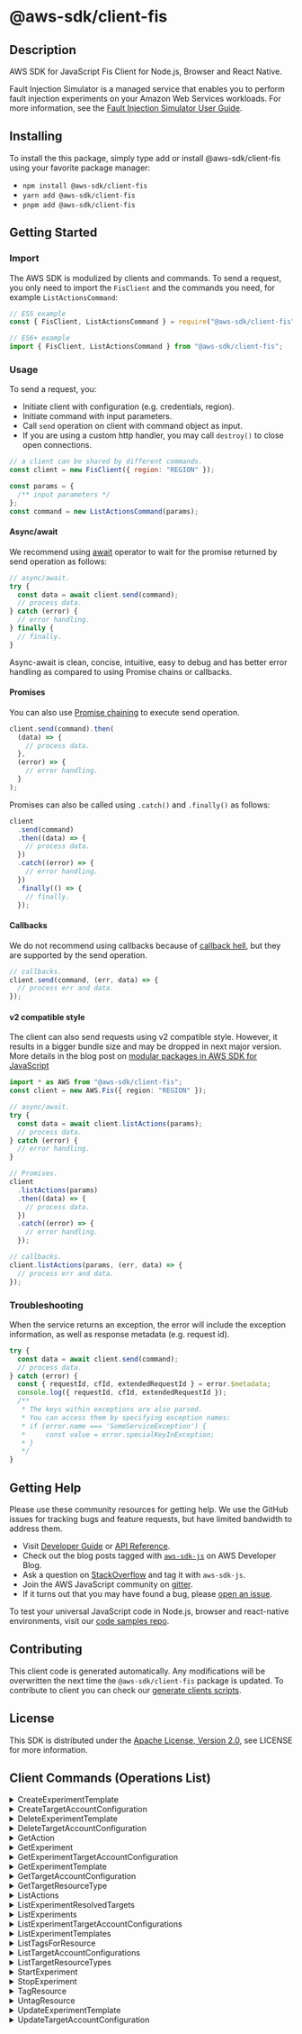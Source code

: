 <!-- generated file, do not edit directly -->

# @aws-sdk/client-fis

## Description

AWS SDK for JavaScript Fis Client for Node.js, Browser and React Native.

<p>Fault Injection Simulator is a managed service that enables you to perform fault injection
experiments on your Amazon Web Services workloads. For more information, see the <a href="https://docs.aws.amazon.com/fis/latest/userguide/">Fault Injection Simulator User Guide</a>.</p>

## Installing

To install the this package, simply type add or install @aws-sdk/client-fis
using your favorite package manager:

- `npm install @aws-sdk/client-fis`
- `yarn add @aws-sdk/client-fis`
- `pnpm add @aws-sdk/client-fis`

## Getting Started

### Import

The AWS SDK is modulized by clients and commands.
To send a request, you only need to import the `FisClient` and
the commands you need, for example `ListActionsCommand`:

```js
// ES5 example
const { FisClient, ListActionsCommand } = require("@aws-sdk/client-fis");
```

```ts
// ES6+ example
import { FisClient, ListActionsCommand } from "@aws-sdk/client-fis";
```

### Usage

To send a request, you:

- Initiate client with configuration (e.g. credentials, region).
- Initiate command with input parameters.
- Call `send` operation on client with command object as input.
- If you are using a custom http handler, you may call `destroy()` to close open connections.

```js
// a client can be shared by different commands.
const client = new FisClient({ region: "REGION" });

const params = {
  /** input parameters */
};
const command = new ListActionsCommand(params);
```

#### Async/await

We recommend using [await](https://developer.mozilla.org/en-US/docs/Web/JavaScript/Reference/Operators/await)
operator to wait for the promise returned by send operation as follows:

```js
// async/await.
try {
  const data = await client.send(command);
  // process data.
} catch (error) {
  // error handling.
} finally {
  // finally.
}
```

Async-await is clean, concise, intuitive, easy to debug and has better error handling
as compared to using Promise chains or callbacks.

#### Promises

You can also use [Promise chaining](https://developer.mozilla.org/en-US/docs/Web/JavaScript/Guide/Using_promises#chaining)
to execute send operation.

```js
client.send(command).then(
  (data) => {
    // process data.
  },
  (error) => {
    // error handling.
  }
);
```

Promises can also be called using `.catch()` and `.finally()` as follows:

```js
client
  .send(command)
  .then((data) => {
    // process data.
  })
  .catch((error) => {
    // error handling.
  })
  .finally(() => {
    // finally.
  });
```

#### Callbacks

We do not recommend using callbacks because of [callback hell](http://callbackhell.com/),
but they are supported by the send operation.

```js
// callbacks.
client.send(command, (err, data) => {
  // process err and data.
});
```

#### v2 compatible style

The client can also send requests using v2 compatible style.
However, it results in a bigger bundle size and may be dropped in next major version. More details in the blog post
on [modular packages in AWS SDK for JavaScript](https://aws.amazon.com/blogs/developer/modular-packages-in-aws-sdk-for-javascript/)

```ts
import * as AWS from "@aws-sdk/client-fis";
const client = new AWS.Fis({ region: "REGION" });

// async/await.
try {
  const data = await client.listActions(params);
  // process data.
} catch (error) {
  // error handling.
}

// Promises.
client
  .listActions(params)
  .then((data) => {
    // process data.
  })
  .catch((error) => {
    // error handling.
  });

// callbacks.
client.listActions(params, (err, data) => {
  // process err and data.
});
```

### Troubleshooting

When the service returns an exception, the error will include the exception information,
as well as response metadata (e.g. request id).

```js
try {
  const data = await client.send(command);
  // process data.
} catch (error) {
  const { requestId, cfId, extendedRequestId } = error.$metadata;
  console.log({ requestId, cfId, extendedRequestId });
  /**
   * The keys within exceptions are also parsed.
   * You can access them by specifying exception names:
   * if (error.name === 'SomeServiceException') {
   *     const value = error.specialKeyInException;
   * }
   */
}
```

## Getting Help

Please use these community resources for getting help.
We use the GitHub issues for tracking bugs and feature requests, but have limited bandwidth to address them.

- Visit [Developer Guide](https://docs.aws.amazon.com/sdk-for-javascript/v3/developer-guide/welcome.html)
  or [API Reference](https://docs.aws.amazon.com/AWSJavaScriptSDK/v3/latest/index.html).
- Check out the blog posts tagged with [`aws-sdk-js`](https://aws.amazon.com/blogs/developer/tag/aws-sdk-js/)
  on AWS Developer Blog.
- Ask a question on [StackOverflow](https://stackoverflow.com/questions/tagged/aws-sdk-js) and tag it with `aws-sdk-js`.
- Join the AWS JavaScript community on [gitter](https://gitter.im/aws/aws-sdk-js-v3).
- If it turns out that you may have found a bug, please [open an issue](https://github.com/aws/aws-sdk-js-v3/issues/new/choose).

To test your universal JavaScript code in Node.js, browser and react-native environments,
visit our [code samples repo](https://github.com/aws-samples/aws-sdk-js-tests).

## Contributing

This client code is generated automatically. Any modifications will be overwritten the next time the `@aws-sdk/client-fis` package is updated.
To contribute to client you can check our [generate clients scripts](https://github.com/aws/aws-sdk-js-v3/tree/main/scripts/generate-clients).

## License

This SDK is distributed under the
[Apache License, Version 2.0](http://www.apache.org/licenses/LICENSE-2.0),
see LICENSE for more information.

## Client Commands (Operations List)

<details>
<summary>
CreateExperimentTemplate
</summary>

[Command API Reference](https://docs.aws.amazon.com/AWSJavaScriptSDK/v3/latest/clients/client-fis/classes/createexperimenttemplatecommand.html) / [Input](https://docs.aws.amazon.com/AWSJavaScriptSDK/v3/latest/clients/client-fis/interfaces/createexperimenttemplatecommandinput.html) / [Output](https://docs.aws.amazon.com/AWSJavaScriptSDK/v3/latest/clients/client-fis/interfaces/createexperimenttemplatecommandoutput.html)

</details>
<details>
<summary>
CreateTargetAccountConfiguration
</summary>

[Command API Reference](https://docs.aws.amazon.com/AWSJavaScriptSDK/v3/latest/clients/client-fis/classes/createtargetaccountconfigurationcommand.html) / [Input](https://docs.aws.amazon.com/AWSJavaScriptSDK/v3/latest/clients/client-fis/interfaces/createtargetaccountconfigurationcommandinput.html) / [Output](https://docs.aws.amazon.com/AWSJavaScriptSDK/v3/latest/clients/client-fis/interfaces/createtargetaccountconfigurationcommandoutput.html)

</details>
<details>
<summary>
DeleteExperimentTemplate
</summary>

[Command API Reference](https://docs.aws.amazon.com/AWSJavaScriptSDK/v3/latest/clients/client-fis/classes/deleteexperimenttemplatecommand.html) / [Input](https://docs.aws.amazon.com/AWSJavaScriptSDK/v3/latest/clients/client-fis/interfaces/deleteexperimenttemplatecommandinput.html) / [Output](https://docs.aws.amazon.com/AWSJavaScriptSDK/v3/latest/clients/client-fis/interfaces/deleteexperimenttemplatecommandoutput.html)

</details>
<details>
<summary>
DeleteTargetAccountConfiguration
</summary>

[Command API Reference](https://docs.aws.amazon.com/AWSJavaScriptSDK/v3/latest/clients/client-fis/classes/deletetargetaccountconfigurationcommand.html) / [Input](https://docs.aws.amazon.com/AWSJavaScriptSDK/v3/latest/clients/client-fis/interfaces/deletetargetaccountconfigurationcommandinput.html) / [Output](https://docs.aws.amazon.com/AWSJavaScriptSDK/v3/latest/clients/client-fis/interfaces/deletetargetaccountconfigurationcommandoutput.html)

</details>
<details>
<summary>
GetAction
</summary>

[Command API Reference](https://docs.aws.amazon.com/AWSJavaScriptSDK/v3/latest/clients/client-fis/classes/getactioncommand.html) / [Input](https://docs.aws.amazon.com/AWSJavaScriptSDK/v3/latest/clients/client-fis/interfaces/getactioncommandinput.html) / [Output](https://docs.aws.amazon.com/AWSJavaScriptSDK/v3/latest/clients/client-fis/interfaces/getactioncommandoutput.html)

</details>
<details>
<summary>
GetExperiment
</summary>

[Command API Reference](https://docs.aws.amazon.com/AWSJavaScriptSDK/v3/latest/clients/client-fis/classes/getexperimentcommand.html) / [Input](https://docs.aws.amazon.com/AWSJavaScriptSDK/v3/latest/clients/client-fis/interfaces/getexperimentcommandinput.html) / [Output](https://docs.aws.amazon.com/AWSJavaScriptSDK/v3/latest/clients/client-fis/interfaces/getexperimentcommandoutput.html)

</details>
<details>
<summary>
GetExperimentTargetAccountConfiguration
</summary>

[Command API Reference](https://docs.aws.amazon.com/AWSJavaScriptSDK/v3/latest/clients/client-fis/classes/getexperimenttargetaccountconfigurationcommand.html) / [Input](https://docs.aws.amazon.com/AWSJavaScriptSDK/v3/latest/clients/client-fis/interfaces/getexperimenttargetaccountconfigurationcommandinput.html) / [Output](https://docs.aws.amazon.com/AWSJavaScriptSDK/v3/latest/clients/client-fis/interfaces/getexperimenttargetaccountconfigurationcommandoutput.html)

</details>
<details>
<summary>
GetExperimentTemplate
</summary>

[Command API Reference](https://docs.aws.amazon.com/AWSJavaScriptSDK/v3/latest/clients/client-fis/classes/getexperimenttemplatecommand.html) / [Input](https://docs.aws.amazon.com/AWSJavaScriptSDK/v3/latest/clients/client-fis/interfaces/getexperimenttemplatecommandinput.html) / [Output](https://docs.aws.amazon.com/AWSJavaScriptSDK/v3/latest/clients/client-fis/interfaces/getexperimenttemplatecommandoutput.html)

</details>
<details>
<summary>
GetTargetAccountConfiguration
</summary>

[Command API Reference](https://docs.aws.amazon.com/AWSJavaScriptSDK/v3/latest/clients/client-fis/classes/gettargetaccountconfigurationcommand.html) / [Input](https://docs.aws.amazon.com/AWSJavaScriptSDK/v3/latest/clients/client-fis/interfaces/gettargetaccountconfigurationcommandinput.html) / [Output](https://docs.aws.amazon.com/AWSJavaScriptSDK/v3/latest/clients/client-fis/interfaces/gettargetaccountconfigurationcommandoutput.html)

</details>
<details>
<summary>
GetTargetResourceType
</summary>

[Command API Reference](https://docs.aws.amazon.com/AWSJavaScriptSDK/v3/latest/clients/client-fis/classes/gettargetresourcetypecommand.html) / [Input](https://docs.aws.amazon.com/AWSJavaScriptSDK/v3/latest/clients/client-fis/interfaces/gettargetresourcetypecommandinput.html) / [Output](https://docs.aws.amazon.com/AWSJavaScriptSDK/v3/latest/clients/client-fis/interfaces/gettargetresourcetypecommandoutput.html)

</details>
<details>
<summary>
ListActions
</summary>

[Command API Reference](https://docs.aws.amazon.com/AWSJavaScriptSDK/v3/latest/clients/client-fis/classes/listactionscommand.html) / [Input](https://docs.aws.amazon.com/AWSJavaScriptSDK/v3/latest/clients/client-fis/interfaces/listactionscommandinput.html) / [Output](https://docs.aws.amazon.com/AWSJavaScriptSDK/v3/latest/clients/client-fis/interfaces/listactionscommandoutput.html)

</details>
<details>
<summary>
ListExperimentResolvedTargets
</summary>

[Command API Reference](https://docs.aws.amazon.com/AWSJavaScriptSDK/v3/latest/clients/client-fis/classes/listexperimentresolvedtargetscommand.html) / [Input](https://docs.aws.amazon.com/AWSJavaScriptSDK/v3/latest/clients/client-fis/interfaces/listexperimentresolvedtargetscommandinput.html) / [Output](https://docs.aws.amazon.com/AWSJavaScriptSDK/v3/latest/clients/client-fis/interfaces/listexperimentresolvedtargetscommandoutput.html)

</details>
<details>
<summary>
ListExperiments
</summary>

[Command API Reference](https://docs.aws.amazon.com/AWSJavaScriptSDK/v3/latest/clients/client-fis/classes/listexperimentscommand.html) / [Input](https://docs.aws.amazon.com/AWSJavaScriptSDK/v3/latest/clients/client-fis/interfaces/listexperimentscommandinput.html) / [Output](https://docs.aws.amazon.com/AWSJavaScriptSDK/v3/latest/clients/client-fis/interfaces/listexperimentscommandoutput.html)

</details>
<details>
<summary>
ListExperimentTargetAccountConfigurations
</summary>

[Command API Reference](https://docs.aws.amazon.com/AWSJavaScriptSDK/v3/latest/clients/client-fis/classes/listexperimenttargetaccountconfigurationscommand.html) / [Input](https://docs.aws.amazon.com/AWSJavaScriptSDK/v3/latest/clients/client-fis/interfaces/listexperimenttargetaccountconfigurationscommandinput.html) / [Output](https://docs.aws.amazon.com/AWSJavaScriptSDK/v3/latest/clients/client-fis/interfaces/listexperimenttargetaccountconfigurationscommandoutput.html)

</details>
<details>
<summary>
ListExperimentTemplates
</summary>

[Command API Reference](https://docs.aws.amazon.com/AWSJavaScriptSDK/v3/latest/clients/client-fis/classes/listexperimenttemplatescommand.html) / [Input](https://docs.aws.amazon.com/AWSJavaScriptSDK/v3/latest/clients/client-fis/interfaces/listexperimenttemplatescommandinput.html) / [Output](https://docs.aws.amazon.com/AWSJavaScriptSDK/v3/latest/clients/client-fis/interfaces/listexperimenttemplatescommandoutput.html)

</details>
<details>
<summary>
ListTagsForResource
</summary>

[Command API Reference](https://docs.aws.amazon.com/AWSJavaScriptSDK/v3/latest/clients/client-fis/classes/listtagsforresourcecommand.html) / [Input](https://docs.aws.amazon.com/AWSJavaScriptSDK/v3/latest/clients/client-fis/interfaces/listtagsforresourcecommandinput.html) / [Output](https://docs.aws.amazon.com/AWSJavaScriptSDK/v3/latest/clients/client-fis/interfaces/listtagsforresourcecommandoutput.html)

</details>
<details>
<summary>
ListTargetAccountConfigurations
</summary>

[Command API Reference](https://docs.aws.amazon.com/AWSJavaScriptSDK/v3/latest/clients/client-fis/classes/listtargetaccountconfigurationscommand.html) / [Input](https://docs.aws.amazon.com/AWSJavaScriptSDK/v3/latest/clients/client-fis/interfaces/listtargetaccountconfigurationscommandinput.html) / [Output](https://docs.aws.amazon.com/AWSJavaScriptSDK/v3/latest/clients/client-fis/interfaces/listtargetaccountconfigurationscommandoutput.html)

</details>
<details>
<summary>
ListTargetResourceTypes
</summary>

[Command API Reference](https://docs.aws.amazon.com/AWSJavaScriptSDK/v3/latest/clients/client-fis/classes/listtargetresourcetypescommand.html) / [Input](https://docs.aws.amazon.com/AWSJavaScriptSDK/v3/latest/clients/client-fis/interfaces/listtargetresourcetypescommandinput.html) / [Output](https://docs.aws.amazon.com/AWSJavaScriptSDK/v3/latest/clients/client-fis/interfaces/listtargetresourcetypescommandoutput.html)

</details>
<details>
<summary>
StartExperiment
</summary>

[Command API Reference](https://docs.aws.amazon.com/AWSJavaScriptSDK/v3/latest/clients/client-fis/classes/startexperimentcommand.html) / [Input](https://docs.aws.amazon.com/AWSJavaScriptSDK/v3/latest/clients/client-fis/interfaces/startexperimentcommandinput.html) / [Output](https://docs.aws.amazon.com/AWSJavaScriptSDK/v3/latest/clients/client-fis/interfaces/startexperimentcommandoutput.html)

</details>
<details>
<summary>
StopExperiment
</summary>

[Command API Reference](https://docs.aws.amazon.com/AWSJavaScriptSDK/v3/latest/clients/client-fis/classes/stopexperimentcommand.html) / [Input](https://docs.aws.amazon.com/AWSJavaScriptSDK/v3/latest/clients/client-fis/interfaces/stopexperimentcommandinput.html) / [Output](https://docs.aws.amazon.com/AWSJavaScriptSDK/v3/latest/clients/client-fis/interfaces/stopexperimentcommandoutput.html)

</details>
<details>
<summary>
TagResource
</summary>

[Command API Reference](https://docs.aws.amazon.com/AWSJavaScriptSDK/v3/latest/clients/client-fis/classes/tagresourcecommand.html) / [Input](https://docs.aws.amazon.com/AWSJavaScriptSDK/v3/latest/clients/client-fis/interfaces/tagresourcecommandinput.html) / [Output](https://docs.aws.amazon.com/AWSJavaScriptSDK/v3/latest/clients/client-fis/interfaces/tagresourcecommandoutput.html)

</details>
<details>
<summary>
UntagResource
</summary>

[Command API Reference](https://docs.aws.amazon.com/AWSJavaScriptSDK/v3/latest/clients/client-fis/classes/untagresourcecommand.html) / [Input](https://docs.aws.amazon.com/AWSJavaScriptSDK/v3/latest/clients/client-fis/interfaces/untagresourcecommandinput.html) / [Output](https://docs.aws.amazon.com/AWSJavaScriptSDK/v3/latest/clients/client-fis/interfaces/untagresourcecommandoutput.html)

</details>
<details>
<summary>
UpdateExperimentTemplate
</summary>

[Command API Reference](https://docs.aws.amazon.com/AWSJavaScriptSDK/v3/latest/clients/client-fis/classes/updateexperimenttemplatecommand.html) / [Input](https://docs.aws.amazon.com/AWSJavaScriptSDK/v3/latest/clients/client-fis/interfaces/updateexperimenttemplatecommandinput.html) / [Output](https://docs.aws.amazon.com/AWSJavaScriptSDK/v3/latest/clients/client-fis/interfaces/updateexperimenttemplatecommandoutput.html)

</details>
<details>
<summary>
UpdateTargetAccountConfiguration
</summary>

[Command API Reference](https://docs.aws.amazon.com/AWSJavaScriptSDK/v3/latest/clients/client-fis/classes/updatetargetaccountconfigurationcommand.html) / [Input](https://docs.aws.amazon.com/AWSJavaScriptSDK/v3/latest/clients/client-fis/interfaces/updatetargetaccountconfigurationcommandinput.html) / [Output](https://docs.aws.amazon.com/AWSJavaScriptSDK/v3/latest/clients/client-fis/interfaces/updatetargetaccountconfigurationcommandoutput.html)

</details>
